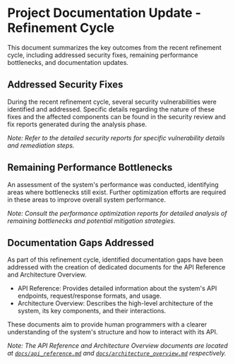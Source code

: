 # Project Documentation Update - Refinement Cycle

This document summarizes the key outcomes from the recent refinement cycle, including addressed security fixes, remaining performance bottlenecks, and documentation updates.

## Addressed Security Fixes

During the recent refinement cycle, several security vulnerabilities were identified and addressed. Specific details regarding the nature of these fixes and the affected components can be found in the security review and fix reports generated during the analysis phase.

*Note: Refer to the detailed security reports for specific vulnerability details and remediation steps.*

## Remaining Performance Bottlenecks

An assessment of the system's performance was conducted, identifying areas where bottlenecks still exist. Further optimization efforts are required in these areas to improve overall system performance.

*Note: Consult the performance optimization reports for detailed analysis of remaining bottlenecks and potential mitigation strategies.*

## Documentation Gaps Addressed

As part of this refinement cycle, identified documentation gaps have been addressed with the creation of dedicated documents for the API Reference and Architecture Overview.

- API Reference: Provides detailed information about the system's API endpoints, request/response formats, and usage.
- Architecture Overview: Describes the high-level architecture of the system, its key components, and their interactions.

These documents aim to provide human programmers with a clearer understanding of the system's structure and how to interact with its API.

*Note: The API Reference and Architecture Overview documents are located at [`docs/api_reference.md`](docs/api_reference.md) and [`docs/architecture_overview.md`](docs/architecture_overview.md) respectively.*